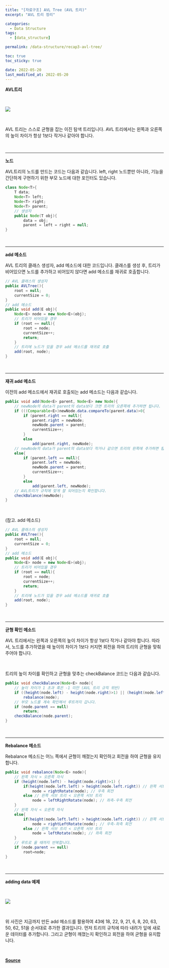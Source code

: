 ```yaml
---
title: "[자료구조] AVL Tree (AVL 트리)"
excerpt: "AVL 트리 정리"

categories:
  - Data Structure
tags:
  - [data_structure]

permalink: /data-structure/recap3-avl-tree/

toc: true
toc_sticky: true

date: 2022-05-20
last_modified_at: 2022-05-20
---
```


**AVL트리**

 <br>

![](https://cphinf.pstatic.net/mooc/20210430_169/1619719441354fPiUS_PNG/mceclip0.png)

<br>

AVL 트리는 스스로 균형을 잡는 이진 탐색 트리입니다. AVL 트리에서는 왼쪽과 오른쪽의 높이 차이가 항상 1보다 작거나 같아야 합니다.

<br>
<HR>


**노드**



AVL트리의 노드를 만드는 코드는 다음과 같습니다. left, right 노드뿐만 아니라, 기능을 간단하게 구현하기 위한 부모 노드에 대한 포인터도 있습니다.


```java
class Node<T>{
	T data;
	Node<T> left;
	Node<T> right;
	Node<T> parent;
	// 생성자
	public Node(T obj){
		data = obj;
		parent = left = right = null;
}
```

<br>
<HR>

**add 메소드**



AVL 트리의 클래스 생성자, add 메소드에 대한 코드입니다. 클래스를 생성 후, 트리가 비어있으면 노드를 추가하고 비어있지 않다면 add 메소드를 재귀로 호출합니다.


```java
// AVL 클래스의 생성자
public AVLTree(){
	root = null;
	currentSize = 0;
}
// add 메소드
public void add(E obj){
	Node<E> node = new Node<E>(obj);
	// 트리가 비어있을 경우
	if (root == null){
		root = node;
		currentSize++;
		return;
	}
	// 트리에 노드가 있을 경우 add 메소드를 재귀로 호출
	add(root, node);
}
```

<br>
<HR>

**재귀 add 메소드**



이전의 add 메소드에서 재귀로 호출되는 add 메소드는 다음과 같습니다.


```java
public void add(Node<E> parent, Node<E> new Node){
	// newNode의 data가 parent의 data보다 크면 트리의 오른쪽에 추가하면 됩니다.
	if (((Comparable<E>)newNode.data.compareTo(parent.data)>0{
		if (parent.right == null){
			parent.right = newNode;
			newNode.parent = parent;
			currentSize++;
		}
		else
			add(parent.right, newNode);
	// newNode의 data가 parent의 data보다 작거나 같으면 트리의 왼쪽에 추가하면 됩니다.
	else{
		if (parent.left == null){
			parent.left = newNode;
			newNode.parent = parent;
			currentSize++;
		}
		else
			add(parent.left, newNode);
	// AVL트리가 규칙에 맞게 잘 되어있는지 확인합니다.
	checkBalance(newNode);
}
```

<br>


(참고. add 메소드)

```java
// AVL 클래스의 생성자
public AVLTree(){
	root = null;
	currentSize = 0;
}
// add 메소드
public void add(E obj){
	Node<E> node = new Node<E>(obj);
	// 트리가 비어있을 경우
	if (root == null){
		root = node;
		currentSize++;
		return;
	}
	// 트리에 노드가 있을 경우 add 메소드를 재귀로 호출
	add(root, node);
}
```

<br>
<HR>

**균형 확인 메소드**

 

AVL 트리에서는 왼쪽과 오른쪽의 높이 차이가 항상 1보다 작거나 같아야 합니다. 따라서, 노드를 추가하였을 때 높이의 차이가 1보다 커지면 회전을 하여 트리의 균형을 맞춰주어야 합니다.

<br>

트리의 높이 차이를 확인하고 균형을 맞추는 checkBalance 코드는 다음과 같습니다.

```java
public void checkBalance(Node<E> node){
	// 높이 차이가 1 초과 혹은 -1 미만 (AVL 트리 규칙 위반)
	if ((height(node.left) - height(node.right)>1) || (height(node.left) - height(node.right)<-1)){
		rebalance(node);
	// 부모 노드를 계속 확인해서 루트까지 갑니다.
	if (node.parent == null)
		return;
	checkBalance(node.parent);
}
```


<br>
<HR>

**Rebalance 메소드**



Rebalance 메소드는 어느 쪽에서 균형이 깨졌는지 확인하고 회전을 하여 균형을 유지합니다.


```java
public void rebalance(Node<E> node){
	// 왼쪽 자식 > 오른쪽 자식
	if (height(node.left) - height(node.right)>1) {
		if(height(node.left.left) > height(node.left.right)) // 왼쪽 서브 트리 > 오른쪽 서브 트리
			node = rightRotate(node); // 우측 회전
		else // 왼쪽 서브 트리 < 오른쪽 서브 트리
			node = leftRightRotate(node); // 좌측-우측 회전
	}
	// 왼쪽 자식 < 오른쪽 자식
	else{ 
		if(height(node.left.left) > height(node.left.right)) // 왼쪽 서브 트리 > 오른쪽 서브 트리
			node = rightLeftRotate(node); // 우측-좌측 회전
		else // 왼쪽 서브 트리 < 오른쪽 서브 트리
			node = leftRotate(node); // 좌측 회전	
	}
	// 루트로 올 때까지 반복합니다.
	if (node.parent == null)
		root=node;
}
```

<br>
<HR>

**adding data 예제**

 <br>

![](https://cphinf.pstatic.net/mooc/20210430_27/1619722949748EIWdk_PNG/mceclip0.png)

 <br>

위 사진은 지금까지 만든 add 메소드를 활용하여 43에 18, 22, 9, 21, 6, 8, 20, 63, 50, 62, 51을 순서대로 추가한 결과입니다.
먼저 트리의 규칙에 따라 내려가 잎에 새로운 데이터를 추가합니다. 그리고 균형이 깨졌는지 확인하고 회전을 하여 균형을 유지합니다.

<br>

[**Source**](https://www.boostcourse.org/cs204/joinLectures/145114)
